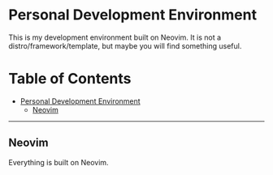# Personal Development Environment

This is my development environment built on Neovim. 
It is not a distro/framework/template, but maybe you will find something useful.  


Table of Contents
=================

* [Personal Development Environment](#personal-development-environment)
   * [Neovim](#neovim)

---

## Neovim

Everything is built on Neovim. 






